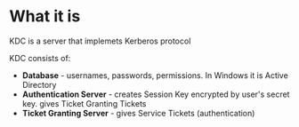 #                  What it is

KDC is a server that implemets Kerberos protocol

KDC consists of:
- **Database** - usernames, passwords, permissions. In Windows it is Active Directory
- **Authentication Server** - creates Session Key encrypted by user's secret key. gives Ticket Granting Tickets
- **Ticket Granting Server** - gives Service Tickets (authentication)
